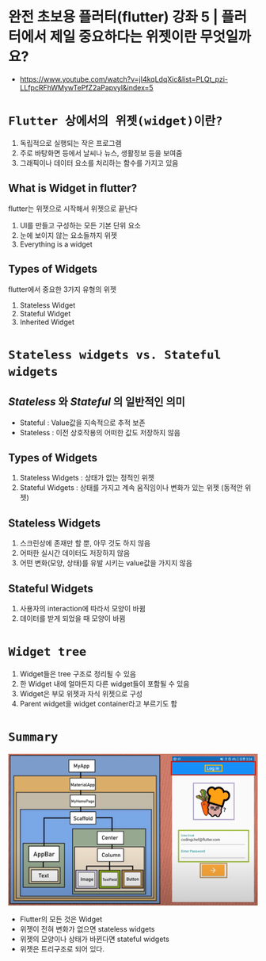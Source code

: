 # 완전 초보용 플러터(flutter) 강좌 5 | 플러터에서 제일 중요하다는 위젯이란 무엇일까요?
- https://www.youtube.com/watch?v=jI4kqLdqXic&list=PLQt_pzi-LLfpcRFhWMywTePfZ2aPapvyl&index=5


# `Flutter 상에서의 위젯(widget)이란?`

  1. 독립적으로 실행되는 작은 프로그램
  1. 주로 바탕화면 등에서 날씨나 뉴스, 생활정보 등을 보여줌
  1. 그래픽이나 데이터 요소를 처리하는 함수를 가지고 있음


## What is Widget in flutter?
flutter는 위젯으로 시작해서 위젯으로 끝난다

  1. UI를 만들고 구성하는 모든 기본 단위 요소
  1. 눈에 보이지 않는 요소들까지 위젯
  1. Everything is a widget


## Types of Widgets
flutter에서 중요한 3가지 유형의 위젯

  1. Stateless Widget
  1. Stateful Widget
  1. Inherited Widget


# `Stateless widgets vs. Stateful widgets`

## *Stateless* 와 *Stateful* 의 일반적인 의미

- Stateful : Value값을 지속적으로 추적 보존
- Stateless : 이전 상호작용의 어떠한 값도 저장하지 않음


## Types of Widgets

  1. Stateless Widgets : 상태가 없는 정적인 위젯
  1. Stateful Widgets : 상태를 가지고 계속 움직임이나 변화가 있는 위젯 (동적안 위젯)


## Stateless Widgets

  1. 스크린상에 존재만 할 뿐, 아무 것도 하지 않음
  1. 어떠한 실시간 데이터도 저장하지 않음
  1. 어떤 변화(모양, 상태)를 유발 시키는 value값을 가지지 않음


## Stateful Widgets

  1. 사용자의 interaction에 따라서 모양이 바뀜
  1. 데이터를 받게 되었을 때 모양이 바뀜


# `Widget tree`

  1. Widget들은 tree 구조로 정리될 수 있음
  1. 한 Widget 내에 얼마든지 다른 widget들이 포함될 수 있음
  1. Widget은 부모 위젯과 자식 위젯으로 구성
  1. Parent widget을 widget container라고 부르기도 함


# `Summary`

![05-summary.png](img/05-summary.png)

- Flutter의 모든 것은 Widget
- 위젯이 전혀 변화가 없으면 stateless widgets
- 위젯의 모양이나 상태가 바뀐다면 stateful widgets
- 위젯은 트리구조로 되어 있다.
